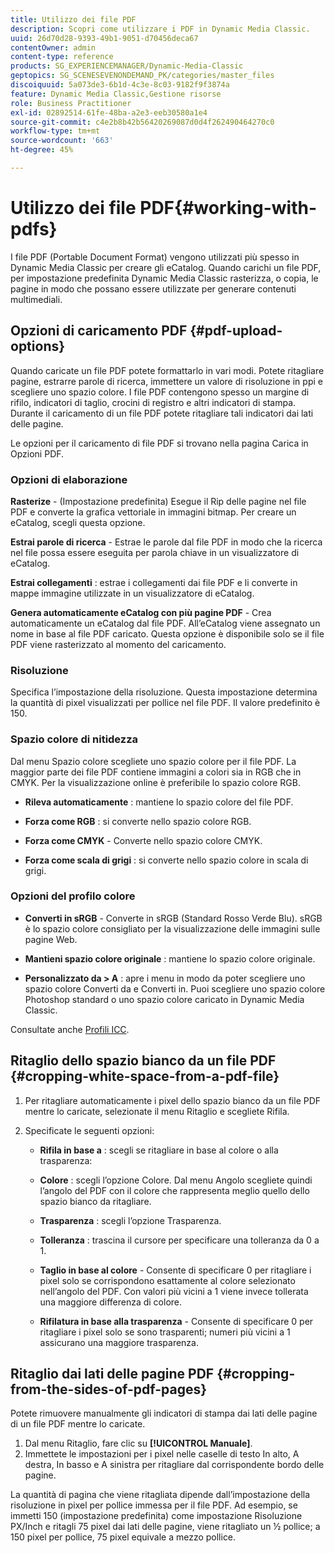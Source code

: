 ```yaml
---
title: Utilizzo dei file PDF
description: Scopri come utilizzare i PDF in Dynamic Media Classic.
uuid: 26d70d28-9393-49b1-9051-d70456deca67
contentOwner: admin
content-type: reference
products: SG_EXPERIENCEMANAGER/Dynamic-Media-Classic
geptopics: SG_SCENESEVENONDEMAND_PK/categories/master_files
discoiquuid: 5a073de3-6b1d-4c3e-8c03-9182f9f3874a
feature: Dynamic Media Classic,Gestione risorse
role: Business Practitioner
exl-id: 02892514-61fe-48ba-a2e3-eeb30580a1e4
source-git-commit: c4e2b8b42b56420269087d0d4f262490464270c0
workflow-type: tm+mt
source-wordcount: '663'
ht-degree: 45%

---
```


# Utilizzo dei file PDF{#working-with-pdfs}

I file PDF (Portable Document Format) vengono utilizzati più spesso in Dynamic Media Classic per creare gli eCatalog. Quando carichi un file PDF, per impostazione predefinita Dynamic Media Classic rasterizza, o copia, le pagine in modo che possano essere utilizzate per generare contenuti multimediali.

## Opzioni di caricamento PDF {#pdf-upload-options}

Quando caricate un file PDF potete formattarlo in vari modi. Potete ritagliare pagine, estrarre parole di ricerca, immettere un valore di risoluzione in ppi e scegliere uno spazio colore. I file PDF contengono spesso un margine di rifilo, indicatori di taglio, crocini di registro e altri indicatori di stampa. Durante il caricamento di un file PDF potete ritagliare tali indicatori dai lati delle pagine.

Le opzioni per il caricamento di file PDF si trovano nella pagina Carica in Opzioni PDF.

### Opzioni di elaborazione

**Rasterize**  - (Impostazione predefinita) Esegue il Rip delle pagine nel file PDF e converte la grafica vettoriale in immagini bitmap. Per creare un eCatalog, scegli questa opzione.

**Estrai parole di ricerca**  - Estrae le parole dal file PDF in modo che la ricerca nel file possa essere eseguita per parola chiave in un visualizzatore di eCatalog.

**Estrai collegamenti** : estrae i collegamenti dai file PDF e li converte in mappe immagine utilizzate in un visualizzatore di eCatalog.

**Genera automaticamente eCatalog con più pagine PDF**  - Crea automaticamente un eCatalog dal file PDF. All’eCatalog viene assegnato un nome in base al file PDF caricato. Questa opzione è disponibile solo se il file PDF viene rasterizzato al momento del caricamento.

### Risoluzione

Specifica l’impostazione della risoluzione. Questa impostazione determina la quantità di pixel visualizzati per pollice nel file PDF. Il valore predefinito è 150.

### Spazio colore di nitidezza

Dal menu Spazio colore scegliete uno spazio colore per il file PDF. La maggior parte dei file PDF contiene immagini a colori sia in RGB che in CMYK. Per la visualizzazione online è preferibile lo spazio colore RGB.

* **Rileva automaticamente** : mantiene lo spazio colore del file PDF.

* **Forza come RGB** : si converte nello spazio colore RGB.

* **Forza come CMYK**  - Converte nello spazio colore CMYK.

* **Forza come scala di grigi** : si converte nello spazio colore in scala di grigi.

### Opzioni del profilo colore

* **Converti in sRGB**  - Converte in sRGB (Standard Rosso Verde Blu). sRGB è lo spazio colore consigliato per la visualizzazione delle immagini sulle pagine Web.

* **Mantieni spazio colore originale** : mantiene lo spazio colore originale.

* **Personalizzato da > A** : apre i menu in modo da poter scegliere uno spazio colore Converti da e Converti in. Puoi scegliere uno spazio colore Photoshop standard o uno spazio colore caricato in Dynamic Media Classic.

Consultate anche [Profili ICC](/help/icc-profiles.md#icc_profiles).

## Ritaglio dello spazio bianco da un file PDF {#cropping-white-space-from-a-pdf-file}

1. Per ritagliare automaticamente i pixel dello spazio bianco da un file PDF mentre lo caricate, selezionate il menu Ritaglio e scegliete Rifila.
1. Specificate le seguenti opzioni:

   * **Rifila in base a** : scegli se ritagliare in base al colore o alla trasparenza:

   * **Colore** : scegli l’opzione Colore. Dal menu Angolo scegliete quindi l’angolo del PDF con il colore che rappresenta meglio quello dello spazio bianco da ritagliare.

   * **Trasparenza** : scegli l’opzione Trasparenza.

   * **Tolleranza** : trascina il cursore per specificare una tolleranza da 0 a 1.

   * **Taglio in base al colore**  - Consente di specificare 0 per ritagliare i pixel solo se corrispondono esattamente al colore selezionato nell’angolo del PDF. Con valori più vicini a 1 viene invece tollerata una maggiore differenza di colore. 

   * **Rifilatura in base alla trasparenza**  - Consente di specificare 0 per ritagliare i pixel solo se sono trasparenti; numeri più vicini a 1 assicurano una maggiore trasparenza.

## Ritaglio dai lati delle pagine PDF {#cropping-from-the-sides-of-pdf-pages}

Potete rimuovere manualmente gli indicatori di stampa dai lati delle pagine di un file PDF mentre lo caricate.

1. Dal menu Ritaglio, fare clic su **[!UICONTROL Manuale]**.
1. Immettete le impostazioni per i pixel nelle caselle di testo In alto, A destra, In basso e A sinistra per ritagliare dal corrispondente bordo delle pagine.

La quantità di pagina che viene ritagliata dipende dall’impostazione della risoluzione in pixel per pollice immessa per il file PDF. Ad esempio, se immetti 150 (impostazione predefinita) come impostazione Risoluzione PX/Inch e ritagli 75 pixel dai lati delle pagine, viene ritagliato un ½ pollice; a 150 pixel per pollice, 75 pixel equivale a mezzo pollice.
